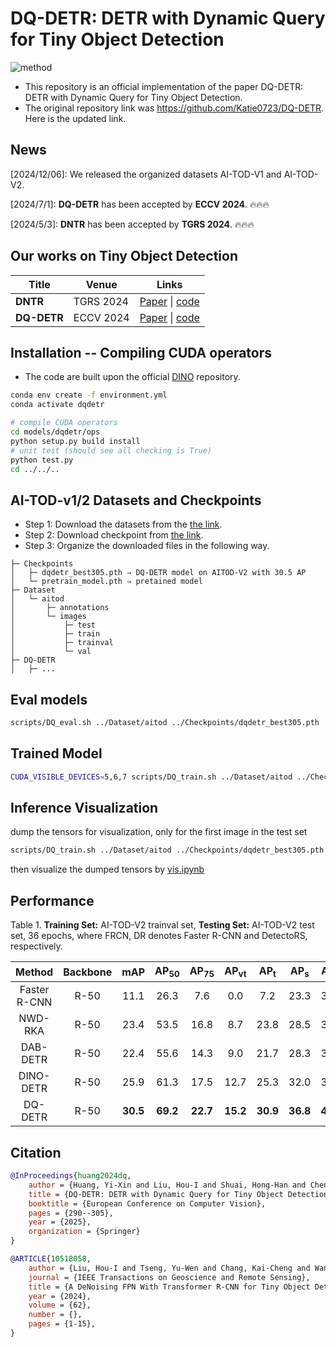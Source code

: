 # DQ-DETR: DETR with Dynamic Query for Tiny Object Detection

![method](figure/model_final_V4.jpg)

* This repository is an official implementation of the paper DQ-DETR: DETR with Dynamic Query for Tiny Object Detection.
* The original repository link was https://github.com/Katie0723/DQ-DETR. Here is the updated link.

## News

[2024/12/06]: We released the organized datasets AI-TOD-V1 and AI-TOD-V2.

[2024/7/1]: **DQ-DETR** has been accepted by **ECCV 2024**. 🔥🔥🔥

[2024/5/3]: **DNTR** has been accepted by **TGRS 2024**. 🔥🔥🔥

## Our works on Tiny Object Detection

| Title       | Venue     | Links                                                                                       | 
|-------------|-----------|---------------------------------------------------------------------------------------------|
| **DNTR**    | TGRS 2024 | [Paper](https://arxiv.org/abs/2406.05755) \| [code](https://github.com/hoiliu-0801/DNTR)    | 
| **DQ-DETR** | ECCV 2024 | [Paper](https://arxiv.org/abs/2404.03507) \| [code](https://github.com/hoiliu-0801/DQ-DETR) | 

## Installation -- Compiling CUDA operators

* The code are built upon the official [DINO](https://github.com/IDEA-Research/DINO) repository.

```sh
conda env create -f environment.yml
conda activate dqdetr

# compile CUDA operators
cd models/dqdetr/ops
python setup.py build install
# unit test (should see all checking is True)
python test.py
cd ../../..
```

## AI-TOD-v1/2 Datasets and Checkpoints

* Step 1: Download the datasets from
  the [the link](https://drive.google.com/drive/folders/1hkbcZ3TPABx3QxoCufE1KAPu55Ibw-8d?usp=sharing).
* Step 2: Download checkpoint
  from [the link](https://drive.google.com/drive/folders/1XWs2CLLsA_idGNU4xe-Ny6rR1sdiKVZ8?usp=drive_link).
* Step 3: Organize the downloaded files in the following way.

```text
├─ Checkpoints
│   ├─ dqdetr_best305.pth ⇒ DQ-DETR model on AITOD-V2 with 30.5 AP
│   └─ pretrain_model.pth ⇒ pretained model
├─ Dataset
│   └─ aitod
│       ├─ annotations
│       └─ images
│           ├─ test
│           ├─ train
│           ├─ trainval
│           └─ val
├─ DQ-DETR
│   ├─ ...
```

## Eval models

```sh
scripts/DQ_eval.sh ../Dataset/aitod ../Checkpoints/dqdetr_best305.pth
```

## Trained Model

```sh
CUDA_VISIBLE_DEVICES=5,6,7 scripts/DQ_train.sh ../Dataset/aitod ../Checkpoints/pretrain_model.pth
```

## Inference Visualization

dump the tensors for visualization, only for the first image in the test set
```sh
scripts/DQ_train.sh ../Dataset/aitod ../Checkpoints/dqdetr_best305.pth --dump_inference
```

then visualize the dumped tensors by [vis.ipynb](./vis.ipynb)

## Performance

Table 1. **Training Set:** AI-TOD-V2 trainval set, **Testing Set:** AI-TOD-V2 test set, 36 epochs, where FRCN, DR
denotes Faster R-CNN and DetectoRS, respectively.

|    Method    | Backbone |   mAP    | AP<sub>50</sub> | AP<sub>75</sub> | AP<sub>vt</sub> | AP<sub>t</sub> | AP<sub>s</sub> | AP<sub>m</sub> | 
|:------------:|:--------:|:--------:|:---------------:|:---------------:|:---------------:|:--------------:|:--------------:|:--------------:|
| Faster R-CNN |   R-50   |   11.1   |      26.3       |       7.6       |       0.0       |      7.2       |      23.3      |      33.6      | 
|   NWD-RKA    |   R-50   |   23.4   |      53.5       |      16.8       |       8.7       |      23.8      |      28.5      |      36.0      |
|   DAB-DETR   |   R-50   |   22.4   |      55.6       |      14.3       |       9.0       |      21.7      |      28.3      |      38.7      | 
|  DINO-DETR   |   R-50   |   25.9   |      61.3       |      17.5       |      12.7       |      25.3      |      32.0      |      39.7      | 
|   DQ-DETR    |   R-50   | **30.5** |    **69.2**     |    **22.7**     |    **15.2**     |    **30.9**    |    **36.8**    |    **45.5**    |

## Citation

```bibtex
@InProceedings{huang2024dq,
    author = {Huang, Yi-Xin and Liu, Hou-I and Shuai, Hong-Han and Cheng, Wen-Huang},
    title = {DQ-DETR: DETR with Dynamic Query for Tiny Object Detection},
    booktitle = {European Conference on Computer Vision},
    pages = {290--305},
    year = {2025},
    organization = {Springer}
}

@ARTICLE{10518058,
    author = {Liu, Hou-I and Tseng, Yu-Wen and Chang, Kai-Cheng and Wang, Pin-Jyun and Shuai, Hong-Han and Cheng, Wen-Huang},
    journal = {IEEE Transactions on Geoscience and Remote Sensing},
    title = {A DeNoising FPN With Transformer R-CNN for Tiny Object Detection},
    year = {2024},
    volume = {62},
    number = {},
    pages = {1-15},
}
```